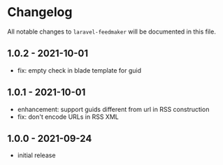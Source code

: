 # Changelog

All notable changes to `laravel-feedmaker` will be documented in this file.

## 1.0.2 - 2021-10-01

- fix: empty check in blade template for guid

## 1.0.1 - 2021-10-01

- enhancement: support guids different from url in RSS construction
- fix: don't encode URLs in RSS XML

## 1.0.0 - 2021-09-24

- initial release
